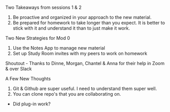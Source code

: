Two Takeaways from sessions 1 & 2

1) Be proactive and organized in your approach to the new material.
2) Be prepared for homework to take longer than you expect. It is better to stick with it and understand it than to just make it work.

Two New Strategies for Mod 0

1) Use the Notes App to manage new material
2) Set up Study Room invites with my peers to work on homework

Shoutout - Thanks to Dinne, Morgan, Chantel & Anna for their help in Zoom & over Slack

A Few New Thoughts

1) Git & Github are super useful. I need to understand them super well.
2) You can clone repo's that you are collaborating on.


- Did plug-in work?
